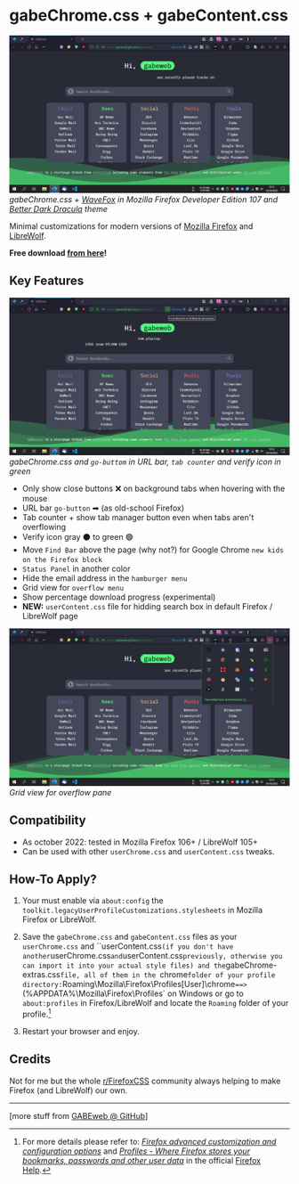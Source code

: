 # gabeChrome.css + gabeContent.css

![gabeChrome.css Main window](images/gabechrome-202210-main.png "gabeChrome.css Main window")
<em>gabeChrome.css + [WaveFox](https://github.com/QNetITQ/WaveFox) in Mozilla Firefox Developer Edition 107 and [Better Dark Dracula](https://addons.mozilla.org/en-US/firefox/addon/better-dark-dracula/) theme</em>

Minimal customizations for modern versions of [Mozilla Firefox](https://www.mozilla.org/en-US/firefox/new/) and [LibreWolf](https://librewolf.net/).

**Free download [from here](https://github.com/gabeweb/gabeChrome.css/archive/refs/heads/main.zip)!** 

## Key Features

![gabeChrome.css and go-buttom in URL bar](images/gabechrome-202210-go_button.png)
<em>gabeChrome.css and `go-buttom` in URL bar, `tab counter` and verify icon in green</em>

- Only show close buttons ❌ on background tabs when hovering with the mouse
- URL bar `go-button` ➡ (as old-school Firefox)
- Tab counter + show tab manager button even when tabs aren't overflowing
- Verify icon gray ⚫ to green 🟢
- Move `Find Bar` above the page (why not?) for Google Chrome `new kids on the Firefox block`
- `Status Panel` in another color
- Hide the email address in the `hamburger menu`
- Grid view for `overflow menu`
- Show percentage download progress (experimental)
- **NEW:** `userContent.css` file for hidding search box in default Firefox / LibreWolf page

![Grid view for overflow pane](images/gabechrome-202210-overflow_pane.png)
<em>Grid view for overflow pane</em>

## Compatibility

- As october 2022: tested in Mozilla Firefox 106+ / LibreWolf 105+
- Can be used with other `userChrome.css` and `userContent.css` tweaks.

## How-To Apply?

1. Your must enable via `about:config` the `toolkit.legacyUserProfileCustomizations.stylesheets` in Mozilla Firefox or LibreWolf.

2. Save the `gabeChrome.css` and `gabeContent.css` files as your `userChrome.css` and ``userContent.css` (if you don't have another `userChrome.css` and `userContent.css` previously, otherwise you can import it into your actual style files) and the `gabeChrome-extras.css`file, all of them in the `chrome` folder of your profile directory: `Roaming\Mozilla\Firefox\Profiles\[User]\chrome` ==> `(%APPDATA%\Mozilla\Firefox\Profiles\` on Windows or go to `about:profiles` in Firefox/LibreWolf and locate the `Roaming` folder of your profile.[^1]

3. Restart your browser and enjoy.

## Credits

Not for me but the whole [r/FirefoxCSS](https://www.reddit.com/r/firefoxcss/) community always helping to make Firefox (and LibreWolf) our own.

[^1]:For more details please refer to: *[Firefox advanced customization and configuration options](https://support.mozilla.org/en-US/kb/firefox-advanced-customization-and-configuration#firefox:win10:fx106)* and *[Profiles - Where Firefox stores your bookmarks, passwords and other user data](https://support.mozilla.org/en-US/kb/profiles-where-firefox-stores-user-data)* in the official [Firefox Help](https://support.mozilla.org/en-US/questions).

---

[more stuff from [GABEweb @ GitHub](https://gabeweb.github.io)]
